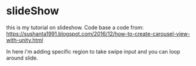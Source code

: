 # slideShow
this is my tutorial on slideshow.
Code base a code from: https://sushanta1991.blogspot.com/2016/12/how-to-create-carousel-view-with-unity.html

In here i'm adding specific region to take swipe input and you can loop around slide.
